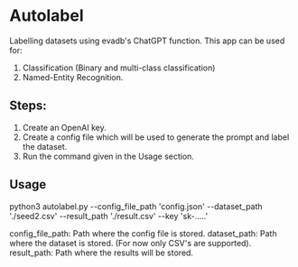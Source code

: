 # Autolabel
Labelling datasets using evadb's ChatGPT function.
This app can be used for:
1. Classification (Binary and multi-class classification)
2. Named-Entity Recognition.

## Steps:
1. Create an OpenAI key.
2. Create a config file which will be used to generate the prompt and label the dataset. 
3. Run the command given in the Usage section.

## Usage
python3 autolabel.py --config_file_path 'config.json' --dataset_path './seed2.csv' --result_path './result.csv' --key 'sk-.....'

config_file_path: Path where the config file is stored.
dataset_path: Path where the dataset is stored. (For now only CSV's are supported).
result_path: Path where the results will be stored.